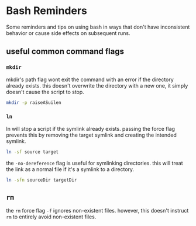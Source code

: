 # Bash Reminders

Some reminders and tips on using bash in ways that don't have inconsistent behavior or cause side effects on subsequent runs. 

## useful common command flags

### `mkdir`

mkdir's path flag wont exit the command with an error if the directory already exists. this doesn't overwrite the directory with a new one, it simply doesn't cause the script to stop.

```sh
mkdir -p raiseASuilen
```

### `ln`

ln will stop a script if the symlink already exists. passing the force flag prevents this by removing the target symlink and creating the intended symlink.

```sh
ln -sf source target
```

the `-no-dereference` flag is useful for symlinking directories. this will treat the link as a normal file if it's a symlink to a directory.

```sh
ln -sfn sourceDir targetDir
```

## `rm`

the `rm` force flag `-f` ignores non-existent files. however, this doesn't instruct `rm` to entirely avoid non-existent files.

